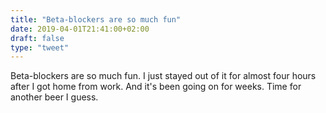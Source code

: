 ```yaml
---
title: "Beta-blockers are so much fun"
date: 2019-04-01T21:41:00+02:00
draft: false
type: "tweet"
---
```


Beta-blockers are so much fun. I just stayed out of it for almost four hours
after I got home from work. And it's been going on for weeks. Time for another
beer I guess.
